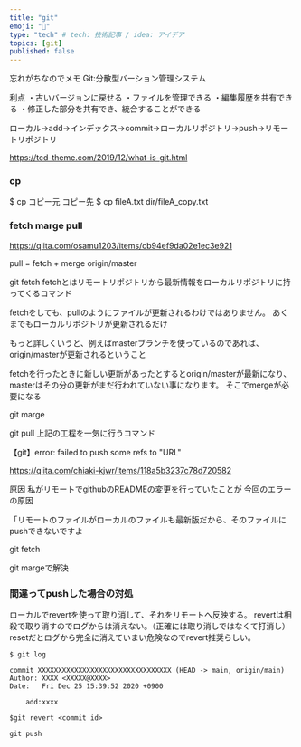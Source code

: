 ```yaml
---
title: "git"
emoji: "🤖"
type: "tech" # tech: 技術記事 / idea: アイデア
topics: [git]
published: false
---
```

忘れがちなのでメモ
Git:分散型バーション管理システム

利点
・古いバージョンに戻せる
・ファイルを管理できる
・編集履歴を共有できる
・修正した部分を共有でき、統合することができる

ローカル→add→インデックス→commit→ローカルリポジトリ→push→リモートリポジトリ

https://tcd-theme.com/2019/12/what-is-git.html

### cp
$ cp コピー元 コピー先
$ cp fileA.txt dir/fileA_copy.txt
### fetch marge pull
https://qiita.com/osamu1203/items/cb94ef9da02e1ec3e921

pull = fetch + merge origin/master

git fetch
fetchとはリモートリポジトリから最新情報をローカルリポジトリに持ってくるコマンド

fetchをしても、pullのようにファイルが更新されるわけではありません。
あくまでもローカルリポジトリが更新されるだけ

もっと詳しくいうと、例えばmasterブランチを使っているのであれば、
origin/masterが更新されるということ

fetchを行ったときに新しい更新があったとするとorigin/masterが最新になり、masterはその分の更新がまだ行われていない事になります。
そこでmergeが必要になる

git marge

git pull
上記の工程を一気に行うコマンド



【git】error: failed to push some refs to "URL"

https://qiita.com/chiaki-kjwr/items/118a5b3237c78d720582

原因
私がリモートでgithubのREADMEの変更を行っていたことが
今回のエラーの原因

「リモートのファイルがローカルのファイルも最新版だから、そのファイルにpushできないですよ

git fetch 

git margeで解決

### 間違ってpushした場合の対処
ローカルでrevertを使って取り消して、それをリモートへ反映する。
revertは相殺で取り消すのでログからは消えない。（正確には取り消しではなくて打消し）
resetだとログから完全に消えていまい危険なのでrevert推奨らしい。

```
$ git log

commit XXXXXXXXXXXXXXXXXXXXXXXXXXXXXXXXX (HEAD -> main, origin/main)
Author: XXXX <XXXXX@XXXX>
Date:   Fri Dec 25 15:39:52 2020 +0900

    add:xxxx

```
```
$git revert <commit id>

git push
```
```